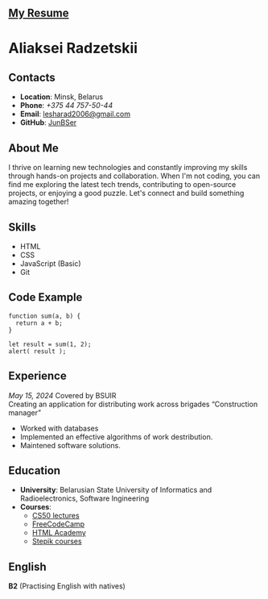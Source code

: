 ## [My Resume](https://github.com/JunBSer/rsschool-cv/blob/gh-pages/AlexRResume.pdf) 

# **Aliaksei Radzetskii**

## **Contacts**

* **Location**: Minsk, Belarus
* **Phone**: *+375 44 757-50-44*
* **Email**: lesharad2006@gmail.com
* **GitHub**: [JunBSer](https://github.com/JunBSer)

## **About Me**

 I thrive on learning new technologies and constantly improving my skills through hands-on projects and collaboration. When I'm not coding, you can find me exploring the latest tech trends, contributing to open-source projects, or enjoying a good puzzle. Let's connect and build something amazing together!

 ## **Skills**

  * HTML
  * CSS
  * JavaScript (Basic)
  * Git

## **Code Example**
 
```
function sum(a, b) {
  return a + b;
}

let result = sum(1, 2);
alert( result );
```
## **Experience**
*May 15, 2024*
Covered by BSUIR\
Creating an application for distributing work across brigades
“Construction manager”
   * Worked with databases
   * Implemented an effective algorithms of work destribution.
   * Maintened software solutions.

## **Education**   
* **University**: Belarusian State University of Informatics and Radioelectronics, Software Ingineering
* **Courses**: 
     * [CS50 lectures](https://www.youtube.com/channel/UCcabW7890RKJzL968QWEykA)
     * [FreeCodeCamp](https://www.freecodecamp.org/)
     * [HTML Academy](https://htmlacademy.ru/) 
     * [Stepik courses](https://stepik.org/course/363/syllabus)

## **English**

**B2** (Practising English with natives)

